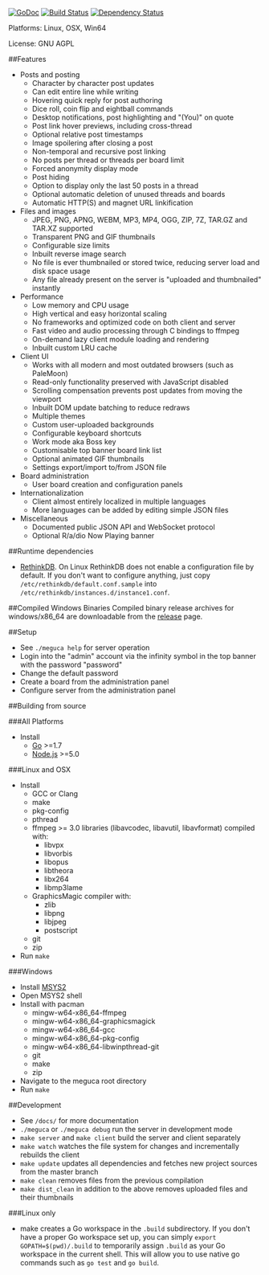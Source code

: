[![GoDoc](https://godoc.org/github.com/bakape/meguca?status.svg)](https://godoc.org/github.com/bakape/meguca)
[![Build Status](https://travis-ci.org/bakape/meguca.svg)](https://travis-ci.org/bakape/meguca)
[![Dependency Status](https://david-dm.org/bakape/meguca.svg)](https://david-dm.org/bakape/meguca)

Platforms: Linux, OSX, Win64

License: GNU AGPL

##Features
* Posts and posting
    - Character by character post updates
    - Can edit entire line while writing
    - Hovering quick reply for post authoring
    - Dice roll, coin flip and eightball commands
    - Desktop notifications, post highlighting and "(You)" on quote
    - Post link hover previews, including cross-thread
    - Optional relative post timestamps
    - Image spoilering after closing a post
    - Non-temporal and recursive post linking
    - No posts per thread or threads per board limit
    - Forced anonymity display mode
    - Post hiding
    - Option to display only the last 50 posts in a thread
    - Optional automatic deletion of unused threads and boards
    - Automatic HTTP(S) and magnet URL linkification
* Files and images
    - JPEG, PNG, APNG, WEBM, MP3, MP4, OGG, ZIP, 7Z, TAR.GZ and TAR.XZ supported
    - Transparent PNG and GIF thumbnails
    - Configurable size limits
    - Inbuilt reverse image search
    - No file is ever thumbnailed or stored twice, reducing server load and
    disk space usage
    - Any file already present on the server is "uploaded and thumbnailed"
    instantly
* Performance
    - Low memory and CPU usage
    - High vertical and easy horizontal scaling
    - No frameworks and optimized code on both client and server
    - Fast video and audio processing through C bindings to ffmpeg
    - On-demand lazy client module loading and rendering
    - Inbuilt custom LRU cache
* Client UI
    - Works with all modern and most outdated browsers (such as PaleMoon)
    - Read-only functionality preserved with JavaScript disabled
    - Scrolling compensation prevents post updates from moving the viewport
    - Inbuilt DOM update batching to reduce redraws
    - Multiple themes
    - Custom user-uploaded backgrounds
    - Configurable keyboard shortcuts
    - Work mode aka Boss key
    - Customisable top banner board link list
    - Optional animated GIF thumbnails
    - Settings export/import to/from JSON file
* Board administration
    - User board creation and configuration panels
* Internationalization
    - Client almost entirely localized in multiple languages
    - More languages can be added by editing simple JSON files
* Miscellaneous
    - Documented public JSON API and WebSocket protocol
    - Optional R/a/dio Now Playing banner

##Runtime dependencies
* [RethinkDB](https://rethinkdb.com/docs/install/).
On Linux RethinkDB does not enable a configuration file by default. If you don't
want to configure anything, just copy `/etc/rethinkdb/default.conf.sample` into
`/etc/rethinkdb/instances.d/instance1.conf`.

##Compiled Windows Binaries
Compiled binary release archives for windows/x86_64 are downloadable from the
[release](https://github.com/bakape/meguca/releases) page.

##Setup
* See `./meguca help` for server operation
* Login into the "admin" account via the infinity symbol in the top banner with
the password "password"
* Change the default password
* Create a board from the administration panel
* Configure server from the administration panel

##Building from source

###All Platforms
* Install
	* [Go](https://golang.org/doc/install) >=1.7
	* [Node.js](https://nodejs.org) >=5.0

###Linux and OSX
* Install
    * GCC or Clang
    * make
    * pkg-config
    * pthread
    * ffmpeg >= 3.0 libraries (libavcodec, libavutil, libavformat) compiled
    with:
        * libvpx
        * libvorbis
        * libopus
        * libtheora
        * libx264
        * libmp3lame
    * GraphicsMagic compiler with:
        * zlib
        * libpng
        * libjpeg
        * postscript
    * git
    * zip
* Run `make`

###Windows
* Install [MSYS2](https://sourceforge.net/projects/msys2/)
* Open MSYS2 shell
* Install with pacman
    * mingw-w64-x86_64-ffmpeg
    * mingw-w64-x86_64-graphicsmagick
    * mingw-w64-x86_64-gcc
    * mingw-w64-x86_64-pkg-config
    * mingw-w64-x86_64-libwinpthread-git
    * git
    * make
    * zip
* Navigate to the meguca root directory
* Run `make`

##Development
* See `/docs/` for more documentation
* `./meguca` or `./meguca debug` run the server in development mode
* `make server` and `make client` build the server and client separately
* `make watch` watches the file system for changes and incrementally rebuilds
the client
* `make update` updates all dependencies and fetches new project sources from
the master branch
* `make clean` removes files from the previous compilation
* `make dist_clean` in addition to the above removes uploaded files and their
thumbnails

###Linux only
* make creates a Go workspace in the `.build` subdirectory. If you don't have a
proper Go workspace set up, you can simply `export GOPATH=$(pwd)/.build` to
temporarily assign `.build` as your Go workspace in the current shell. This will
allow you to use native go commands such as `go test` and `go build`.
